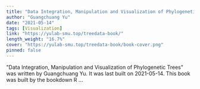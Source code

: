 ```yaml
---
title: "Data Integration, Manipulation and Visualization of Phylogenetic Trees"
author: "Guangchuang Yu"
date: "2021-05-14"
tags: [Visualization]
link: "https://yulab-smu.top/treedata-book/"
length_weight: "16.7%"
cover: "https://yulab-smu.top/treedata-book/book-cover.png"
pinned: false
---
```


"Data Integration, Manipulation and Visualization of Phylogenetic Trees" was written by Guangchuang Yu. It was last built on 2021-05-14. This book was built by the bookdown R ...
